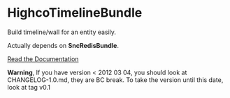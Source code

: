 HighcoTimelineBundle
====================

Build timeline/wall for an entity easily.

Actually depends on **SncRedisBundle**.

[Read the Documentation](https://github.com/stephpy/TimelineBundle/blob/master/Resources/doc/index.markdown)

**Warning**,
If you have version < 2012 03 04, you should look at CHANGELOG-1.0.md, they are BC break. To take the version until this date, look at tag v0.1
